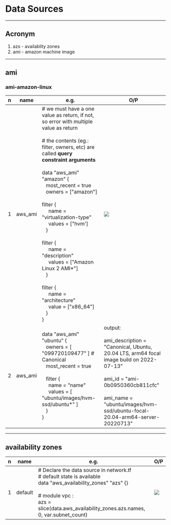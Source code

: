 # Data Sources

---

## Acronym
1. azs - availablity zones
2. ami - amazon machine image

---

## ami
### ami-amazon-linux
|n|name|e.g.|O/P|
|-|----|----|---|
|1|aws_ami|# we must have a one value as return, if not, so error with multiple value as return <br/><br/> # the contents (eg.: filter, owners, etc) are called **query constraint arguments** <br/><br/>data "aws_ami" "amazon" { <br/> &ensp; most_recent = true <br/> &ensp; owners = ["amazon"] <br/><br/> filter { <br/> &ensp;&ensp; name = "virtualization-type" <br/> &ensp;&ensp; values = ["hvm'] <br/> &ensp; } <br/><br/> filter { <br/> &ensp;&ensp; name = "description" <br/> &ensp;&ensp; values = ["Amazon Linux 2 AMI*"] <br/> &ensp; } <br/><br/> filter { <br/> &ensp;&ensp; name = "architecture" <br/> &ensp;&ensp; value = ["x86_64"] <br/> &ensp; } <br/> } | [<img src="https://i.imgur.com/MLXE3JL.png">](https://i.imgur.com/MLXE3JL.png) |
|2|aws_ami|data "aws_ami" "ubuntu" { <br/> &ensp; owners = [ "099720109477" ] # Canonical <br/> &ensp; most_recent = true <br/><br/> &ensp; filter { <br/> &ensp;&ensp; name = "name" <br/> &ensp;&ensp; values = [ "ubuntu/images/hvm-ssd/ubuntu*" ] <br/> &ensp; } <br/> } | output: <br/><br/> ami_description = "Canonical, Ubuntu, 20.04 LTS, arm64 focal image build on 2022-07-13" <br/><br/> ami_id = "ami-0b0950360cb811cfc" <br/><br/> ami_name = "ubuntu/images/hvm-ssd/ubuntu-focal-20.04-arm64-server-20220713" |


---

## availability zones
|n|name|e.g.|O/P|
|-|----|----|---|
|1|default|# Declare the data source in network.tf <br/> # default state is available <br/> data "aws_availability_zones" "azs" {} <br/><br/> # module vpc : <br/> azs = slice(data.aws_availability_zones.azs.names, 0, var.subnet_count) | [<img src="https://i.imgur.com/hgniYcY.png">](https://i.imgur.com/hgniYcY.png) |
